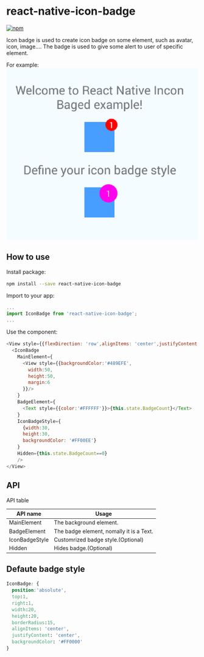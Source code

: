 # react-native-icon-badge

[![npm](https://img.shields.io/npm/v/react-native-icon-badge.svg?style=flat-square)](https://www.npmjs.com/package/react-native-icon-badge)

Icon badge is used to create icon badge on some element, such as avatar, icon, image.... The badge is used to give some alert to user of specific element.

For example:
![demo](demo.png)


## How to use
Install package:
```bash
npm install --save react-native-icon-badge
```

Import to your app:
```javascript
...
import IconBadge from 'react-native-icon-badge';
...
```

Use the component:
```javascript
<View style={{flexDirection: 'row',alignItems: 'center',justifyContent: 'center',}}>
  <IconBadge
    MainElement={
      <View style={{backgroundColor:'#489EFE',
        width:50,
        height:50,
        margin:6
      }}/>
    }
    BadgeElement={
      <Text style={{color:'#FFFFFF'}}>{this.state.BadgeCount}</Text>
    }
    IconBadgeStyle={
      {width:30,
      height:30,
      backgroundColor: '#FF00EE'}
    }
    Hidden={this.state.BadgeCount==0}
    />
</View>
```

## API

API table

API name       | Usage
---------------|----------------------------------------
MainElement    | The background element.
BadgeElement   | The badge element, nomally it is a Text.
IconBadgeStyle | Customrized badge style.(Optional)
Hidden         | Hides badge.(Optional)


## Defaute badge style
```css
IconBadge: {
  position:'absolute',
  top:1,
  right:1,
  width:20,
  height:20,
  borderRadius:15,
  alignItems: 'center',
  justifyContent: 'center',
  backgroundColor: '#FF0000'
}
```
